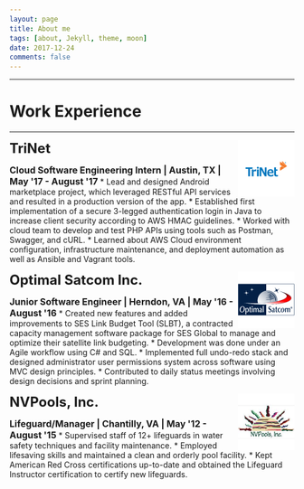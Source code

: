 ```yaml
---
layout: page
title: About me
tags: [about, Jekyll, theme, moon]
date: 2017-12-24
comments: false
---
```


----------

# Work Experience

----------

<p>
    <a href="https://www.trinet.com/"><img src="/assets/img/trinet.png" alt="TriNet" style="float:right;width:100px;height:100px;"></a>
    <b><font size="5">TriNet</font></b>
</p>
<b><font size="3">Cloud Software Engineering Intern  |  Austin, TX  |  May '17 - August '17</font></b>
* Lead and designed Android marketplace project, which leveraged RESTful API services and resulted in a production version of the app.
* Established first implementation of a secure 3-legged authentication login in Java to increase client security according to AWS HMAC guidelines.
* Worked with cloud team to develop and test PHP APIs using tools such as Postman, Swagger, and cURL.
* Learned about AWS Cloud environment configuration, infrastructure maintenance, and deployment automation as well as Ansible and Vagrant tools.

<br>

<p>
    <a href="https://www.optimalsatcom.com/"><img src="/assets/img/optimal-satcom.png" alt="Optimal Satcom Inc." style="float:right;width:100px;height:100px;"></a>
    <b><font size="5">Optimal Satcom Inc.</font></b>
</p>
<b><font size="3">Junior Software Engineer  |  Herndon, VA  |  May '16 - August '16</font></b>
* Created new features and added improvements to SES Link Budget Tool (SLBT), a contracted capacity management software package for SES Global to manage and optimize their satellite link budgeting.
* Development was done under an Agile workflow using C# and SQL.
* Implemented full undo-redo stack and designed administrator user permissions system across software using MVC design principles.
* Contributed to daily status meetings involving design decisions and sprint planning.

<br>

<p>
    <a href="https://www.nvpools.com/"><img src="/assets/img/nvpools.png" alt="NVPools, Inc." style="float:right;width:100px;height:100px;"></a>
    <b><font size="5">NVPools, Inc.</font></b>
</p>
<b><font size="3">Lifeguard/Manager  |  Chantilly, VA  |  May '12 - August '15</font></b>
* Supervised staff of 12+ lifeguards in water safety techniques and facility maintenance.
* Employed lifesaving skills and maintained a clean and orderly pool facility.
* Kept American Red Cross certifications up-to-date and obtained the Lifeguard Instructor certification to certify new lifeguards.

<br>

<!--
----------

# Extracurricular Activities

----------
-->
